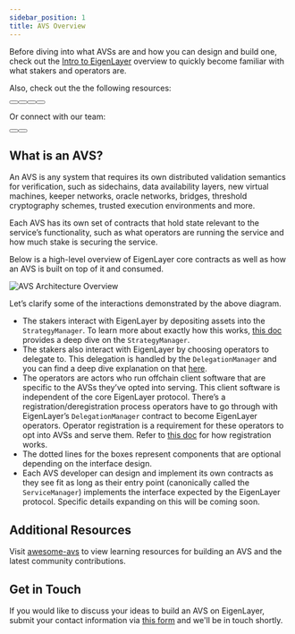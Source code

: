 ```yaml
---
sidebar_position: 1
title: AVS Overview
---
```


Before diving into what AVSs are and how you can design and build one, check out the [Intro to EigenLayer](https://docs.eigenlayer.xyz/eigenlayer/overview/) overview to quickly become familiar with what stakers and operators are.

Also, check out the the following resources:

<div class="button1-container">
    <Button label="AVS Book" link="https://eigenlabs.gitbook.io/avs-book" />
    <Button label="GO SDK" link="https://github.com/Layr-Labs/eigensdk-go" />
    <Button label="Rust SDK" link="https://github.com/Layr-Labs/eigensdk-rs" />
    <Button label="Awesome AVS" link="https://github.com/Layr-Labs/awesome-avs" />
</div>

<p className="button1-container-heading">Or connect with our team:</p>

<div class="button1-container">
    <Button label="BuildOnEigen Group Chat" link="https://t.me/+LsjfhgFoHJEyN2Rh" />
    <Button label="Schedule a call" link="https://share.hsforms.com/1BksFoaPjSk2l3pQ5J4EVCAein6l" />
</div>

## What is an AVS?

An AVS is any system that requires its own distributed validation semantics for verification, such as sidechains, data availability layers, new virtual machines, keeper networks, oracle networks, bridges, threshold cryptography schemes, trusted execution environments and more.

Each AVS has its own set of contracts that hold state relevant to the service’s functionality, such as what operators are running the service and how much stake is securing the service.

Below is a high-level overview of EigenLayer core contracts as well as how an AVS is built on top of it and consumed.

![AVS Architecture Overview](/img/avs/avs-architecture-v1.png)

Let’s clarify some of the interactions demonstrated by the above diagram.


- The stakers interact with EigenLayer by depositing assets into the `StrategyManager`. To learn more about exactly how this works, [this doc](https://github.com/Layr-Labs/eigenlayer-contracts/blob/master/docs/core/StrategyManager.md) provides a deep dive on the `StrategyManager`.
- The stakers also interact with EigenLayer by choosing operators to delegate to. This delegation is handled by the `DelegationManager` and you can find a deep dive explanation on that [here](https://github.com/Layr-Labs/eigenlayer-contracts/blob/master/docs/core/DelegationManager.md).
- The operators are actors who run offchain client software that are specific to the AVSs they’ve opted into serving. This client software is independent of the core EigenLayer protocol. There’s a registration/deregistration process operators have to go through with EigenLayer’s `DelegationManager` contract to become EigenLayer operators. Operator registration is a requirement for these operators to opt into AVSs and serve them. Refer to [this doc](https://docs.eigenlayer.xyz/eigenlayer/operator-guides/operator-introduction) for how registration works.
- The dotted lines for the boxes represent components that are optional depending on the interface design.
- Each AVS developer can design and implement its own contracts as they see fit as long as their entry point (canonically called the `ServiceManager`) implements the interface expected by the EigenLayer protocol. Specific details expanding on this will be coming soon.



## Additional Resources

Visit [awesome-avs](https://github.com/Layr-Labs/awesome-avs) to view learning resources for building an AVS and the latest community contributions.

## Get in Touch

If you would like to discuss your ideas to build an AVS on EigenLayer, submit your contact information via [this form](https://share.hsforms.com/1BksFoaPjSk2l3pQ5J4EVCAein6l) and we'll be in touch shortly.
